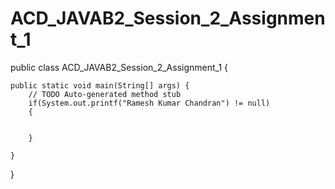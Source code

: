 # ACD_JAVAB2_Session_2_Assignment_1
public class ACD_JAVAB2_Session_2_Assignment_1 {

	public static void main(String[] args) {
		// TODO Auto-generated method stub
		if(System.out.printf("Ramesh Kumar Chandran") != null)			
        {
					

		}
		
	}

}
